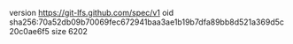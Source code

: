 version https://git-lfs.github.com/spec/v1
oid sha256:70a52db09b70069fec672941baa3ae1b19b7dfa89bb8d521a369d5c20c0ae6f5
size 6202
